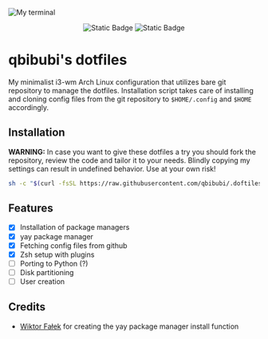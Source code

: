 ![My terminal](https://i.imgur.com/fVKBg9M.png)

<div align="center">
    <img alt="Static Badge" src="https://img.shields.io/badge/license-mit-blue?style=for-the-badge">
    <img alt="Static Badge" src="https://img.shields.io/badge/platform-archlinux-blue?style=for-the-badge">
</div>

# qbibubi's dotfiles

My minimalist i3-wm Arch Linux configuration that utilizes bare git repository to manage the dotfiles. Installation script takes care of installing and cloning config files from the git repository to `$HOME/.config` and `$HOME` accordingly.

## Installation

**WARNING:** In case you want to give these dotfiles a try you should fork the repository, review the code and tailor it to your needs. Blindly copying my settings can result in undefined behavior. Use at your own risk!

```bash
sh -c "$(curl -fsSL https://raw.githubusercontent.com/qbibubi/.doftiles/main/install.sh)"
```

## Features
- [x] Installation of package managers 
- [x] yay package manager
- [x] Fetching config files from github 
- [x] Zsh setup with plugins
- [ ] Porting to Python (?)
- [ ] Disk partitioning
- [ ] User creation
 
## Credits
- [Wiktor Fałek](https://github.com/wiktor-falek) for creating the yay package manager install function
